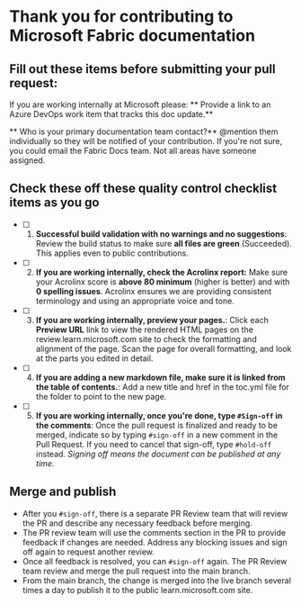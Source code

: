 # Thank you for contributing to Microsoft Fabric documentation

## Fill out these items before submitting your pull request:

If you are working internally at Microsoft please: 
** Provide a link to an Azure DevOps work item that tracks this doc update.**
>

** Who is your primary documentation team contact?** \@mention them individually so they will be notified of your contribution. If you're not sure, you could email the Fabric Docs team. Not all areas have someone assigned.
>

## Check these off these quality control checklist items as you go

- [ ] 1. **Successful build validation  with no warnings and no suggestions**: Review the build status to make sure **all files are green** (Succeeded). This applies even to public contributions.

- [ ] 2. **If you are working internally, check the Acrolinx report:** Make sure your Acrolinx score is **above 80 minimum** (higher is better) and with **0 spelling issues**. Acrolinx ensures we are providing consistent terminology and using an appropriate voice and tone.

- [ ] 3. **If you are working internally, preview your pages.**: Click each **Preview URL** link to view the rendered HTML pages on the review.learn.microsoft.com site to check the formatting and alignment of the page. Scan the page for overall formatting, and look at the parts you edited in detail.

- [ ] 4. **If you are adding a new markdown file, make sure it is linked from the table of contents.**: Add a new title and href in the toc.yml file for the folder to point to the new page.

- [ ] 5. **If you are working internally, once you're done, type `#Sign-off` in the comments**: Once the pull request is finalized and ready to be merged, indicate so by typing `#sign-off` in a new comment in the Pull Request. If you need to cancel that sign-off, type `#hold-off` instead. *Signing off means the document can be published at any time.*


## Merge and publish
- After you `#sign-off`, there is a separate PR Review team that will review the PR and describe any necessary feedback before merging. 
- The PR review team will use the comments section in the PR to provide feedback if changes are needed. Address any blocking issues and sign off again to request another review.
- Once all feedback is resolved, you can `#sign-off` again. The PR Review team review and  merge the pull request into the main branch.
- From the main branch, the change is merged into the live branch several times a day to publish it to the public learn.microsoft.com site.
